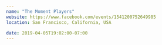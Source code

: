 ```yaml
---
name: "The Moment Players"
website: https://www.facebook.com/events/1541200752649985
location: San Francisco, California, USA

date: 2019-04-05T19:02:00-07:00
---
```


